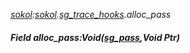 _[sokol](../../modules/sokol/sokol-module.md):[sokol](../../modules/sokol/sokol-module.md).[sg\_trace\_hooks](../../modules/sokol/sokol-sg_trace_hooks.md).alloc\_pass_
##### Field alloc\_pass:Void([sg_pass](../../modules/sokol/sokol-sg_pass.md),Void Ptr)
